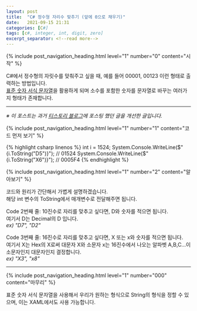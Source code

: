 ```yaml
---
layout: post
title:  "C# 정수형 자리수 맞추기 (앞에 0으로 채우기)"
date:   2021-09-15 21:31
categories: [C#]
tags: [c#, integer, int, digit, zero]
excerpt_separator: <!--read more-->
---
```



<!-- header for toc -->
{% include post_navigation_heading.html level="1" number="0" content="시작" %}

<!--start excerpt-->
C#에서 정수형의 자릿수를 맞춰주고 싶을 때, 예를 들어 00001, 00123 이런 형태로 출력하는 방법입니다.  
[표준 숫자 서식 문자열][Standard-Numeric-Format-String-MSDN]을 활용하게 되며 소수를 포함한 숫자를 문자열로 바꾸는 여러가지 형태가 존재합니다.
<!--read more-->


----

*※ 이 포스트는 과거 [티스토리 블로그][Origin-Tistory-Post]에 포스팅 했던 글을 개선한 글입니다.*


<!-- include for toc -->
{% include post_navigation_heading.html level="1" number="1" content="코드 먼저 보기" %}

{% highlight csharp linenos %}
int i = 1524;
System.Console.WriteLine($"{i.ToString("D5")}"); // 01524
System.Console.WriteLine($"{i.ToString("X6")}"); // 0005F4
{% endhighlight %}


<!-- include for toc -->
{% include post_navigation_heading.html level="1" number="2" content="알아보기" %}

코드와 원리가 간단해서 가볍게 설명하겠습니다.  
해당 int 변수의 ToString에서 매개변수로 전달해주면 됩니다.

Code 2번째 줄: 10진수로 자리를 맞추고 싶다면, D와 숫자를 적으면 됩니다.  
여기서 D는 Decimal의 D 입니다.  
*ex) "D7", "D2"*

Code 3번째 줄: 16진수로 자리를 맞추고 싶다면, X 또는 x와 숫자를 적으면 됩니다.  
여기서 X는 Hex의 X로써 대문자 X와 소문자 x는 16진수에서 나오는 알파벳 A,B,C...이 소문자인지 대문자인지 결정합니다.  
*ex) "X3", "x8"*


----
<!-- include for toc -->
{% include post_navigation_heading.html level="1" number="000" content="마무리" %}

표준 숫자 서식 문자열을 사용해서 우리가 원하는 형식으로 String의 형식을 정할 수 있으며, 이는 XAML에서도 사용 가능합니다.



[Origin-Tistory-Post]: https://gigong.tistory.com/3
[Standard-Numeric-Format-String-MSDN]: https://docs.microsoft.com/ko-kr/dotnet/standard/base-types/standard-numeric-format-strings